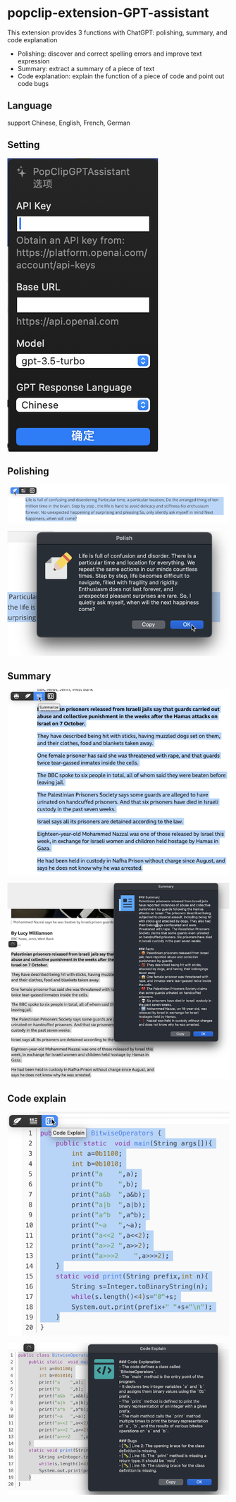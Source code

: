 # popclip-extension-GPT-assistant

This extension provides 3 functions with ChatGPT: polishing, summary, and code explanation

- Polishing: discover and correct spelling errors and improve text expression
- Summary: extract a summary of a piece of text
- Code explanation: explain the function of a piece of code and point out code bugs

## Language

support Chinese, English, French, German

## Setting

![image-settings](images/image-settings.png)


## Polishing

![image-polish-1](images/image-polish-1.png)

![image-polish-2](images/image-polish-2.png)


## Summary

![image-summary-1](images/image-summary-1.png)

![image-summary-2](images/image-summary-2.png)


## Code explain

![image-code-1](images/image-code-1.png)

![image-code-2](images/image-code-2.png)
